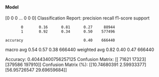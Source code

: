 #### Model
[0 0 0 ... 0 0 0]
Classification Report:
              precision    recall  f1-score   support

           0       0.16      0.81      0.27     88944
           1       0.92      0.34      0.50    577496

    accuracy                           0.40    666440
   macro avg       0.54      0.57      0.38    666440
weighted avg       0.82      0.40      0.47    666440

Accuracy: 0.40443400756257125
Confusion Matrix:
[[ 71621  17323]
 [379586 197910]]
Confusion Matrix (%):
[[10.74680391  2.59933377]
 [56.95726547 29.69659684]]
